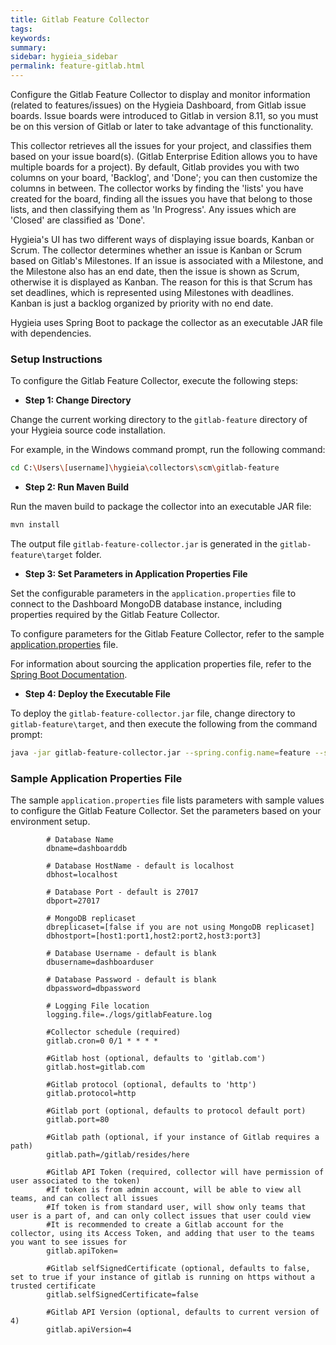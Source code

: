 ```yaml
---
title: Gitlab Feature Collector
tags:
keywords:
summary:
sidebar: hygieia_sidebar
permalink: feature-gitlab.html
---
```


Configure the Gitlab Feature Collector to display and monitor information (related to features/issues) on the Hygieia Dashboard, from Gitlab issue boards. Issue boards were introduced to Gitlab in version 8.11, so you must be on this version of Gitlab or later to take advantage of this functionality.  

This collector retrieves all the issues for your project, and classifies them based on your issue board(s). (Gitlab Enterprise Edition allows you to have multiple boards for a project). By default, Gitlab provides you with two columns on your board, 'Backlog', and 'Done'; you can then customize the columns in between. The collector works by finding the 'lists' you have created for the board, finding all the issues you have that belong to those lists, and then classifying them as 'In Progress'. Any issues which are 'Closed' are classified as 'Done'.

Hygieia's UI has two different ways of displaying issue boards, Kanban or Scrum.  The collector determines whether an issue is Kanban or Scrum based on Gitlab's Milestones. If an issue is associated with a Milestone, and the Milestone also has an end date, then the issue is shown as Scrum, otherwise it is displayed as Kanban. The reason for this is that Scrum has set deadlines, which is represented using Milestones with deadlines. Kanban is just a backlog organized by priority with no end date.  

Hygieia uses Spring Boot to package the collector as an executable JAR file with dependencies.

### Setup Instructions

To configure the Gitlab Feature Collector, execute the following steps:

*   **Step 1: Change Directory**

Change the current working directory to the `gitlab-feature` directory of your Hygieia source code installation.

For example, in the Windows command prompt, run the following command:

```bash
cd C:\Users\[username]\hygieia\collectors\scm\gitlab-feature
```

*   **Step 2: Run Maven Build**

Run the maven build to package the collector into an executable JAR file:

```bash
mvn install
```

The output file `gitlab-feature-collector.jar` is generated in the `gitlab-feature\target` folder.

*   **Step 3: Set Parameters in Application Properties File**

Set the configurable parameters in the `application.properties` file to connect to the Dashboard MongoDB database instance, including properties required by the Gitlab Feature Collector.

To configure parameters for the Gitlab Feature Collector, refer to the sample [application.properties](#sample-application-properties-file) file.

For information about sourcing the application properties file, refer to the [Spring Boot Documentation](http://docs.spring.io/spring-boot/docs/current-SNAPSHOT/reference/htmlsingle/#boot-features-external-config-application-property-files).

*   **Step 4: Deploy the Executable File**

To deploy the `gitlab-feature-collector.jar` file, change directory to `gitlab-feature\target`, and then execute the following from the command prompt:

```bash
java -jar gitlab-feature-collector.jar --spring.config.name=feature --spring.config.location=[path to application.properties file]
```

### Sample Application Properties File

The sample `application.properties` file lists parameters with sample values to configure the Gitlab Feature Collector. Set the parameters based on your environment setup.

```properties
		# Database Name
		dbname=dashboarddb

		# Database HostName - default is localhost
		dbhost=localhost

		# Database Port - default is 27017
		dbport=27017

		# MongoDB replicaset
		dbreplicaset=[false if you are not using MongoDB replicaset]
		dbhostport=[host1:port1,host2:port2,host3:port3]

		# Database Username - default is blank
		dbusername=dashboarduser

		# Database Password - default is blank
		dbpassword=dbpassword

		# Logging File location
		logging.file=./logs/gitlabFeature.log

		#Collector schedule (required)
		gitlab.cron=0 0/1 * * * *

		#Gitlab host (optional, defaults to 'gitlab.com')
		gitlab.host=gitlab.com

		#Gitlab protocol (optional, defaults to 'http')
		gitlab.protocol=http

		#Gitlab port (optional, defaults to protocol default port)
		gitlab.port=80

		#Gitlab path (optional, if your instance of Gitlab requires a path)
		gitlab.path=/gitlab/resides/here
		  
		#Gitlab API Token (required, collector will have permission of user associated to the token)
		#If token is from admin account, will be able to view all teams, and can collect all issues
		#If token is from standard user, will show only teams that user is a part of, and can only collect issues that user could view
		#It is recommended to create a Gitlab account for the collector, using its Access Token, and adding that user to the teams you want to see issues for
		gitlab.apiToken=

		#Gitlab selfSignedCertificate (optional, defaults to false, set to true if your instance of gitlab is running on https without a trusted certificate
		gitlab.selfSignedCertificate=false

		#Gitlab API Version (optional, defaults to current version of 4)
		gitlab.apiVersion=4

```
